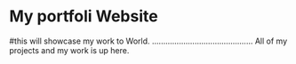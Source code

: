 # My portfoli Website 
#this will showcase my work to World.
.............................................
All of my projects and my work is up here.
